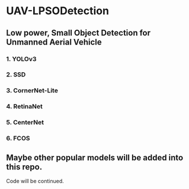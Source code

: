 # UAV-LPSODetection
## Low power, Small Object Detection for Unmanned Aerial Vehicle

### 1. YOLOv3
### 2. SSD
### 3. CornerNet-Lite
### 4. RetinaNet
### 5. CenterNet
### 6. FCOS
Maybe other popular models will be added into this repo.
---
Code will be continued.
